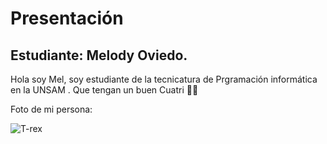 # Presentación
## Estudiante: Melody Oviedo.

Hola soy Mel, soy estudiante de la tecnicatura de Prgramación informática en la UNSAM .
Que tengan un buen Cuatri ✌🏻

Foto de mi persona:

![T-rex](https://github.com/algo1unsam/presentaciontp0-MelOviedo/assets/142355810/f00a0493-8156-4c4c-bc91-c9b7783c7d87)

